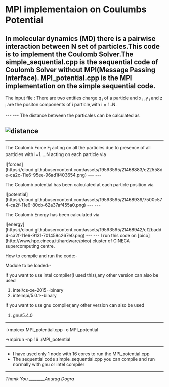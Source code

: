# MPI implementaion on Coulumbs Potential
In molecular dynamics (MD) there is a pairwise interaction between N set of particles.This code is to implement the Coulomb Solver.The simple_sequential.cpp is the sequential code of Coulomb Solver without MPI(Message Passing Interface).
MPI_potential.cpp is the MPI implementation on the simple sequential code.
---
<p> The input file : There are two entities charge q<sub> i </sub> of a particle and x<sub> i </sub>,y<sub> i </sub> and z<sub> i  </sub> are the positon components of i particle,with i = 1..N.</p>
---
---
The distance between the particales can be calculated as

![distance](https://cloud.githubusercontent.com/assets/19593595/21468830/164518aa-ca2a-11e6-9169-352c3ab70abf.png)
---
---
<p> The Coulomb Force <bold>F</bold><sub>i</sub> acting on all the particles due to presence of all particles with i=1.....N acting on each particle via</p> 
![forces] (https://cloud.githubusercontent.com/assets/19593595/21468883/e22558de-ca2c-11e6-95ee-96ad1f403654.png)
---
---
<p>The Coulomb potential has been calculated at each particle position via  </p>
![potential] (https://cloud.githubusercontent.com/assets/19593595/21468939/7500c574-ca2f-11e6-80cb-62a37af455a0.png)
---
---
<p>The Coulomb Energy has been calculated via </p>
![energy] (https://cloud.githubusercontent.com/assets/19593595/21468942/cf2badd4-ca2f-11e6-9131-701459c267e0.png)
---
---
I run this code on [pico](http://www.hpc.cineca.it/hardware/pico) cluster of CINECA supercomputing centre.

How to compile and run the code:-

Module to be loaded:-

If you want to use intel compiler(I used this),any other version can also be used
1. intel/cs-xe-2015--binary
2. intelmpi/5.0.1--binary

If you want to use gnu compiler,any other version can also be used
1. gnu/5.4.0

---
->mpicxx MPI_potential.cpp -o MPI_potential

->mpirun -np 16 ./MPI_potential

---
* I have used only 1 node with 16 cores to run the MPI_potential.cpp
* The sequential code  simple_sequential.cpp you can compile and run normally with gnu or intel compiler
---
*Thank You ________Anurag Dogra*
